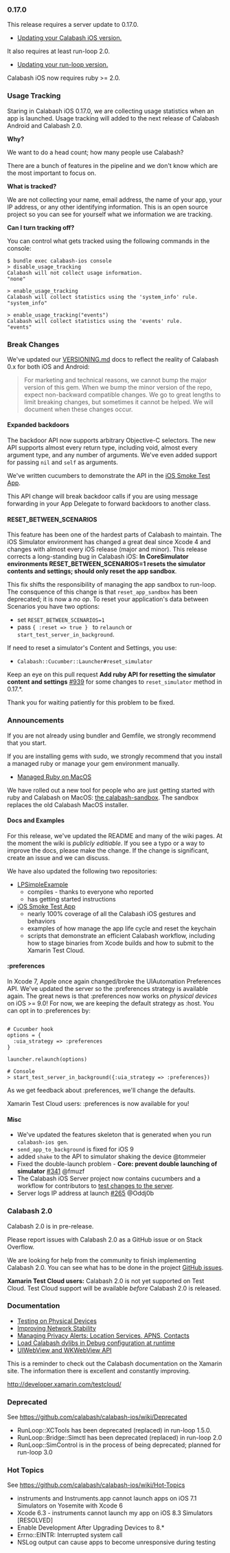 ### 0.17.0

This release requires a server update to 0.17.0.

* [Updating your Calabash iOS version.](https://github.com/calabash/calabash-ios/wiki/B1-Updating-your-Calabash-iOS-version)

It also requires at least run-loop 2.0.

* [Updating your run-loop version.](https://github.com/calabash/calabash-ios/wiki/Updating-your-run-loop-version)

Calabash iOS now requires ruby >= 2.0.

### Usage Tracking

Staring in Calabash iOS 0.17.0, we are collecting usage statistics when an app is launched.  Usage tracking will added to the next release of Calabash Android and Calabash 2.0.

**Why?**

We want to do a head count; how many people use Calabash?   

There are a bunch of features in the pipeline and we don't know which are the most important to focus on.  

**What is tracked?**

We are not collecting your name, email address, the name of your app, your IP address, 
or any other identifying information.  This is an open source project so you can see for yourself what we information we are tracking.

**Can I turn tracking off?**

You can control what gets tracked using the following commands in the console:

```
$ bundle exec calabash-ios console
> disable_usage_tracking
Calabash will not collect usage information.
"none"

> enable_usage_tracking
Calabash will collect statistics using the 'system_info' rule.
"system_info"

> enable_usage_tracking("events")
Calabash will collect statistics using the 'events' rule.
"events"
```

### Break Changes

We've updated our [VERSIONING.md](https://github.com/calabash/calabash-ios/blob/develop/VERSIONING.md) docs to reflect the reality of Calabash 0.x for both iOS and Android:

> For marketing and technical reasons, we cannot bump the major version of this gem. When we bump the minor version of the repo, expect non-backward compatible changes. We go to great lengths to limit breaking changes, but sometimes it cannot be helped. We will document when these changes occur.

#### Expanded backdoors

The backdoor API now supports arbitrary Objective-C selectors.  The new API supports almost every return type, including void, almost every argument type, and any number of arguments.  We've even added support for passing `nil` and `self` as arguments.

We've written cucumbers to demonstrate the API in the [iOS Smoke Test App](https://github.com/calabash/ios-smoke-test-app/blob/master/CalSmokeApp/features/backdoor.feature).

This API change will break backdoor calls if you are using message forwarding in your App Delegate to forward backdoors to another class.  

#### RESET\_BETWEEN\_SCENARIOS

This feature has been one of the hardest parts of Calabash to maintain.  The iOS Simulator environment has changed a great deal since Xcode 4 and changes with almost every iOS release (major and minor).  This release corrects a long-standing bug in Calabash iOS:  **In CoreSimulator environments RESET\_BETWEEN\_SCENARIOS=1 resets the simulator contents and settings; should only reset the app sandbox**.

This fix shifts the responsibility of managing the app sandbox to run-loop.  The consquence of this change is that `reset_app_sandbox` has been deprecated; it is now a *no op*.
To reset your application's data between Scenarios you have two options:

* set `RESET_BETWEEN_SCENARIOS=1`
* pass `{ :reset => true } ` to `relaunch` or `start_test_server_in_background`.

If need to reset a simulator's Content and Settings, you use:

* `Calabash::Cucumber::Launcher#reset_simulator`

Keep an eye on this pull request **Add ruby API for resetting the simulator content and settings** [#939](https://github.com/calabash/calabash-ios/pull/939) for some changes to `reset_simulator` method in 0.17.*.

Thank you for waiting patiently for this problem to be fixed.

### Announcements

If you are not already using bundler and Gemfile, we strongly recommend that
you start.

If you are installing gems with sudo, we strongly recommend that you install
a managed ruby or manage your gem environment manually.

* [Managed Ruby on MacOS](https://github.com/calabash/calabash-ios/wiki/Ruby-on-MacOS#ruby-managers-on-macos)

We have rolled out a new tool for people who are just getting started with ruby and Calabash on MacOS: [the calabash-sandbox](https://github.com/calabash/install).  The sandbox replaces the old Calabash MacOS installer.

#### Docs and Examples

For this release, we've updated the README and many of the wiki pages.  At the moment the wiki is _publicly editiable_.  If you see a typo or a way to improve the docs, please make the change.  If the change is significant, create an issue and we can discuss.

We have also updated the following two repositories:

* [LPSimpleExample](https://github.com/calabash/calabash-ios-example) 
  - compiles - thanks to everyone who reported
  - has getting started instructions
* [iOS Smoke Test App](https://github.com/calabash/ios-smoke-test-app)
  - nearly 100% coverage of all the Calabash iOS gestures and behaviors
  - examples of how manage the app life cycle and reset the keychain
  - scripts that demonstrate an efficient Calabash workflow, including how to stage binaries from Xcode builds and how to submit to the Xamarin Test Cloud.

#### :preferences
In Xcode 7, Apple once again changed/broke the UIAutomation Preferences API.  We've updated the server so the :preferences strategy is available again.  The great news is that :preferences now works on _physical devices_ on iOS >= 9.0!  For now, we are keeping the default strategy as :host.  You can opt in to :preferences by:

```shell

# Cucumber hook
options = {
  :uia_strategy => :preferences
}

launcher.relaunch(options)

# Console
> start_test_server_in_background({:uia_strategy => :preferences})
```

As we get feedback about :preferences, we'll change the defaults.

Xamarin Test Cloud users:  :preferences is now available for you!

#### Misc

* We've updated the features skeleton that is generated when you run `calabash-ios gen`.
* `send_app_to_background` is fixed for iOS 9
* added  `shake` to the API to simulator shaking the device @tommeier
* Fixed the double-launch problem - **Core: prevent double launching of simulator** [#341](https://github.com/calabash/run_loop/pull/341) @fmuzf
* The Calabash iOS Server project now contains cucumbers and a workflow for contributors to [test changes to the server](https://github.com/calabash/calabash-ios-server#testing).
* Server logs IP address at launch [#265](https://github.com/calabash/calabash-ios-server/pull/265) @Oddj0b

### Calabash 2.0

Calabash 2.0 is in pre-release.

Please report issues with Calabash 2.0 as a GitHub issue or on Stack Overflow.

We are looking for help from the community to finish implementing Calabash 2.0.
You can see what has to be done in the project [GitHub issues](https://github.com/calabash/calabash/issues).

**Xamarin Test Cloud users:** Calabash 2.0 is not yet supported on Test Cloud.
Test Cloud support will be available _before_ Calabash 2.0 is released.

### Documentation

* [Testing on Physical Devices](https://github.com/calabash/calabash-ios/wiki/Testing-on-Physical-Devices)
* [Improving Network Stability](https://github.com/calabash/calabash-ios/wiki/Improving-Network-Stability)
* [Managing Privacy Alerts: Location Services, APNS, Contacts](https://github.com/calabash/calabash-ios/wiki/Managing-Privacy-Alerts%3A--Location-Services%2C-APNS%2C-Contacts)
* [Load Calabash dylibs in Debug configuration at runtime](https://github.com/calabash/ios-smoke-test-app/pull/17)
* [UIWebView and WKWebView API](https://github.com/calabash/calabash-ios/wiki/06-WebView-Support)

This is a reminder to check out the Calabash documentation on the Xamarin
site.  The information there is excellent and constantly improving.

http://developer.xamarin.com/testcloud/

### Deprecated

See https://github.com/calabash/calabash-ios/wiki/Deprecated

* RunLoop::XCTools has been deprecated (replaced) in run-loop 1.5.0.
* RunLoop::Bridge::Simctl has been deprecated (replaced) in run-loop 2.0
* RunLoop::SimControl is in the process of being deprecated; planned for run-loop 3.0

### Hot Topics

See https://github.com/calabash/calabash-ios/wiki/Hot-Topics

* instruments and Instruments.app cannot launch apps on iOS 7.1 Simulators on Yosemite with Xcode 6
* Xcode 6.3 - instruments cannot launch my app on iOS 8.3 Simulators [RESOLVED]
* Enable Development After Upgrading Devices to 8.\*
* Errno::EINTR: Interrupted system call
* NSLog output can cause apps to become unresponsive during testing

